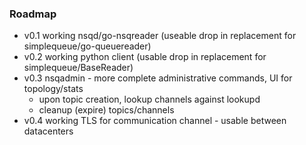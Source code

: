 
### Roadmap

 * v0.1 working nsqd/go-nsqreader (useable drop in replacement for simplequeue/go-queuereader)
 * v0.2 working python client (usable drop in replacement for simplequeue/BaseReader)
 * v0.3 nsqadmin - more complete administrative commands, UI for topology/stats
    * upon topic creation, lookup channels against lookupd
    * cleanup (expire) topics/channels
 * v0.4 working TLS for communication channel - usable between datacenters

